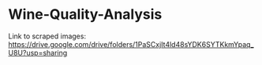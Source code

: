 # Wine-Quality-Analysis
Link to scraped images:
https://drive.google.com/drive/folders/1PaSCxjIt4ld48sYDK6SYTKkmYpaq_U8U?usp=sharing

